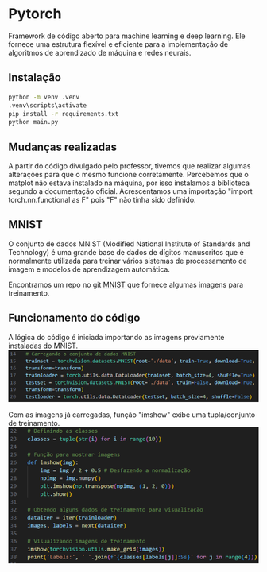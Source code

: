 # Pytorch

Framework de código aberto para machine learning e deep learning. Ele fornece uma estrutura flexível e eficiente para a implementação de algoritmos de aprendizado de máquina e redes neurais. 

## Instalação

```bash
python -m venv .venv
.venv\scripts\activate
pip install -r requirements.txt
python main.py
```

## Mudanças realizadas

A partir do código divulgado pelo professor, tivemos que realizar algumas alterações para que o mesmo
funcione corretamente. Percebemos que o matplot não estava instalado na máquina, por isso instalamos a
biblioteca segundo a documentação oficial.
Acrescentamos uma importação "import torch.nn.functional as F" pois "F" não tinha sido definido.

## MNIST
O conjunto de dados MNIST (Modified National Institute of Standards and Technology) é uma grande base de dados de dígitos manuscritos que é normalmente utilizada para treinar vários sistemas de processamento de imagem e modelos de aprendizagem automática.

Encontramos um repo no git [MNIST](https://github.com/mbornet-hl/MNIST/tree/master) que fornece algumas imagens para treinamento.

## Funcionamento do código
A lógica do código é iniciada importando as imagens previamente instaladas do MNIST.
![Carregando conjunto](/assets/carregandoConjuntos.png)

Com as imagens já carregadas, função "imshow" exibe uma tupla/conjunto de treinamento.
![Exibição](/assets/visualizando.png)